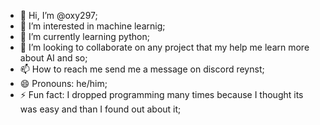 - 👋 Hi, I’m @oxy297;
- 👀 I’m interested in machine learnig;
- 🌱 I’m currently learning python;
- 💞️ I’m looking to collaborate on any project that my help me learn more about AI and so;
- 📫 How to reach me send me a message on discord reynst;
- 😄 Pronouns: he/him;
- ⚡ Fun fact: I dropped programming many times because I thought its was easy and than I found out about it;

<!---
oxy297/oxy297 is a ✨ special ✨ repository because its `README.md` (this file) appears on your GitHub profile.
You can click the Preview link to take a look at your changes.
--->
